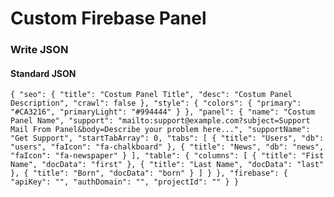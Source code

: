 # Custom Firebase Panel
### Write JSON
#### Standard JSON
`
{
    "seo": {
        "title": "Costum Panel Title",
        "desc": "Costum Panel Description",
        "crawl": false
    },
    "style": {
        "colors": {
            "primary": "#CA3216",
            "primaryLight": "#994444"
        }
    },
    "panel": {
        "name": "Costum Panel Name",
        "support": "mailto:support@example.com?subject=Support Mail From Panel&body=Describe your problem here...",
        "supportName": "Get Support",
        "startTabArray": 0,
        "tabs": [
            {
                "title": "Users",
                "db": "users",
                "faIcon": "fa-chalkboard"
            },
            {
                "title": "News",
                "db": "news",
                "faIcon": "fa-newspaper"
            }
        ],
        "table": {
            "columns": [
                {
                    "title": "Fist Name",
                    "docData": "first"
                },
                {
                    "title": "Last Name",
                    "docData": "last"
                },
                {
                    "title": "Born",
                    "docData": "born"
                }
            ]
        }
    },
    "firebase": {
        "apiKey": "",
        "authDomain": "",
        "projectId": ""
    }
}
`